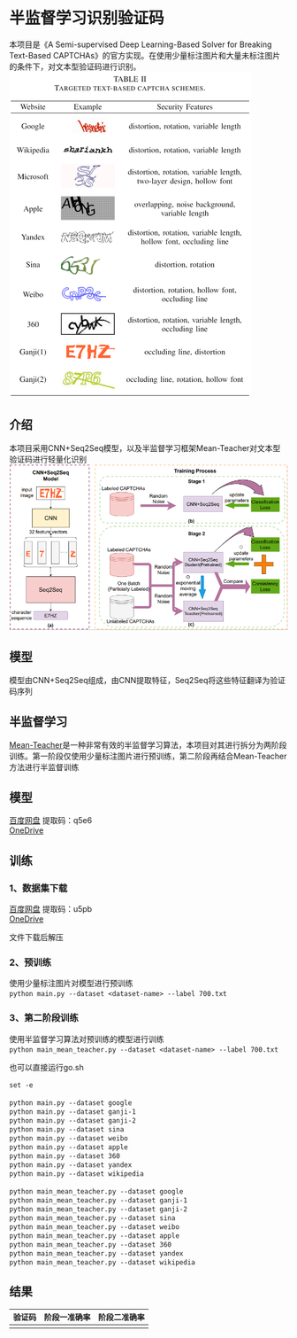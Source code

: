 # 半监督学习识别验证码

本项目是《A Semi-supervised Deep Learning-Based Solver for Breaking Text-Based CAPTCHAs》的官方实现。在使用少量标注图片和大量未标注图片的条件下，对文本型验证码进行识别。
</br>
![image](https://github.com/2594306528/semi-supervised-for-captcha/blob/main/images/1.png)
</br>

## 介绍
本项目采用CNN+Seq2Seq模型，以及半监督学习框架Mean-Teacher对文本型验证码进行轻量化识别
</br>
![image](https://github.com/2594306528/semi-supervised-for-captcha/blob/main/images/2.png)
</br>

## 模型
模型由CNN+Seq2Seq组成，由CNN提取特征，Seq2Seq将这些特征翻译为验证码序列
## 半监督学习
[Mean-Teacher](https://github.com/CuriousAI/mean-teacher)是一种非常有效的半监督学习算法，本项目对其进行拆分为两阶段训练。第一阶段仅使用少量标注图片进行预训练，第二阶段再结合Mean-Teacher方法进行半监督训练

## 模型
[百度网盘](https://pan.baidu.com/s/1yNomSJc9tjq76HfCcupOfw) 提取码：q5e6</br>
[OneDrive](https://sjtueducn-my.sharepoint.com/:u:/g/personal/2594306528_sjtu_edu_cn/EYYSiq8JP2hLlndRv0d68XIBJRjj7m9PtEOeyIC5xcLCTQ?e=9RHAiq)

## 训练

### 1、数据集下载
[百度网盘](https://pan.baidu.com/s/1re9qP0sBjZ8DGerNdjDGVQ) 提取码：u5pb</br>
[OneDrive](https://sjtueducn-my.sharepoint.com/:u:/g/personal/2594306528_sjtu_edu_cn/ETsYouBCbxlKk7FPo-9rafwBJQL7gAwZrUXxYTJXlfx0mg?e=TCp5sl)

文件下载后解压
### 2、预训练
使用少量标注图片对模型进行预训练</br>
`python main.py --dataset <dataset-name> --label 700.txt`
### 3、第二阶段训练
使用半监督学习算法对预训练的模型进行训练</br>
`python main_mean_teacher.py --dataset <dataset-name> --label 700.txt`

也可以直接运行go.sh
``` shell
set -e

python main.py --dataset google
python main.py --dataset ganji-1
python main.py --dataset ganji-2
python main.py --dataset sina
python main.py --dataset weibo
python main.py --dataset apple
python main.py --dataset 360
python main.py --dataset yandex
python main.py --dataset wikipedia

python main_mean_teacher.py --dataset google
python main_mean_teacher.py --dataset ganji-1
python main_mean_teacher.py --dataset ganji-2
python main_mean_teacher.py --dataset sina
python main_mean_teacher.py --dataset weibo
python main_mean_teacher.py --dataset apple
python main_mean_teacher.py --dataset 360
python main_mean_teacher.py --dataset yandex
python main_mean_teacher.py --dataset wikipedia
```

## 结果

|验证码|阶段一准确率|阶段二准确率|
|-----|------------|-----------|
|||
